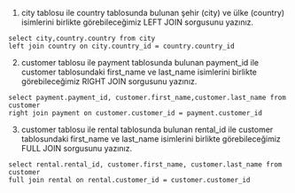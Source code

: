 
1. city tablosu ile country tablosunda bulunan şehir (city) ve ülke (country) isimlerini birlikte görebileceğimiz LEFT JOIN sorgusunu yazınız.

```
select city,country.country from city
left join country on city.country_id = country.country_id
```

2. customer tablosu ile payment tablosunda bulunan payment_id ile customer tablosundaki first_name ve last_name isimlerini birlikte görebileceğimiz RIGHT JOIN sorgusunu yazınız.

```
select payment.payment_id, customer.first_name,customer.last_name from customer 
right join payment on customer.customer_id = payment.customer_id 
```

3. customer tablosu ile rental tablosunda bulunan rental_id ile customer tablosundaki first_name ve last_name isimlerini birlikte görebileceğimiz FULL JOIN sorgusunu yazınız.

```
select rental.rental_id, customer.first_name, customer.last_name from customer
full join rental on rental.customer_id = customer.customer_id
```
